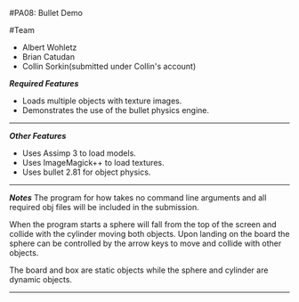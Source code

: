 #PA08: Bullet Demo

#Team
- Albert Wohletz
- Brian Catudan
- Collin Sorkin(submitted under Collin's account)


***Required Features***
- Loads multiple objects with texture images.
- Demonstrates the use of the bullet physics engine.
***********************

***Other Features***
- Uses Assimp 3 to load models.
- Uses ImageMagick++ to load textures.
- Uses bullet 2.81 for object physics.
********************

***Notes***
The program for how takes no command line arguments and all required obj files will be included in the submission.

When the program starts a sphere will fall from the top of the screen and collide with the cylinder moving both objects. Upon landing on the  board the sphere can be controlled by the arrow keys to move and collide with other objects.

The board and box are static objects while the sphere and cylinder are dynamic objects.
***********
